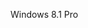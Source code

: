 <Token xmlns:xlink="http://www.w3.org/1999/xlink">Windows 8.1 Pro</Token>

<!--HONumber=Apr16_HO1-->


